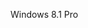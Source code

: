 <Token xmlns:xlink="http://www.w3.org/1999/xlink">Windows 8.1 Pro</Token>

<!--HONumber=Apr16_HO1-->


